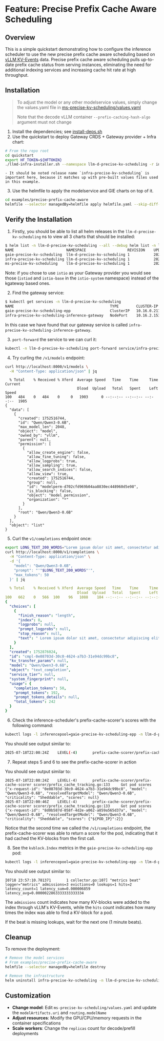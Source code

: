# Feature: Precise Prefix Cache Aware Scheduling

## Overview

This is a simple quickstart demonstrating how to configure the inference scheduler to use the new precise prefix cache aware scheduling based on [vLLM KV-Events](https://github.com/vllm-project/vllm/issues/16669) data. Precise prefix cache aware scheduling pulls up-to-date prefix cache status from serving instances, eliminating the need for additional indexing services and increasing cache hit rate at high throughput.

## Installation

> To adjust the model or any other modelservice values, simply change the values.yaml file in [ms-precise-kv-scheduling/values.yaml](ms-precise-kv-scheduling/values.yaml)
>
> Note that the decode vLLM container `--prefix-caching-hash-algo` argument must not change

1. Install the dependencies; see [install-deps.sh](../../../../../../llm-d-incubation/llm-d-infra/quickstart/install-deps.sh)
2. Use the quickstart to deploy Gateway CRDS + Gateway provider + Infra chart:

```bash
# From the repo root
cd quickstart
export HF_TOKEN=${HFTOKEN}
./llmd-infra-installer.sh --namespace llm-d-precise-kv-scheduling -r infra-precise-kv-scheduling --gateway kgateway --disable-metrics-collection
```
    - It should be noted release name `infra-precise-kv-scheduling` is important here, because it matches up with pre-built values files used in this example.

3. Use the helmfile to apply the modelservice and GIE charts on top of it.

```bash
cd examples/precise-prefix-cache-aware
helmfile --selector managedBy=helmfile apply helmfile.yaml --skip-diff-on-install
```

## Verify the Installation

1. Firstly, you should be able to list all helm releases in the `llm-d-precise-kv-scheduling` ns to view all 3 charts that should be installed:

```bash
$ helm list -n llm-d-precise-kv-scheduling --all --debug helm list -n llm-d-precise-kv-scheduling --all --debug
NAME                       	NAMESPACE                  	REVISION	UPDATED                             	STATUS  	CHART                    	APP VERSION
gaie-precise-kv-scheduling 	llm-d-precise-kv-scheduling	1       	2025-07-25 08:18:06.802006 -0700 PDT	deployed	inferencepool-v0.5.1     	v0.5.1
infra-precise-kv-scheduling	llm-d-precise-kv-scheduling	1       	2025-07-25 08:17:07.916991 -0700 PDT	deployed	llm-d-infra-1.0.9        	0.1
ms-precise-kv-scheduling   	llm-d-precise-kv-scheduling	1       	2025-07-25 08:18:11.908269 -0700 PDT	deployed	llm-d-modelservice-0.0.19	0.0.1
```

Note: if you chose to use `istio` as your Gateway provider you would see those (`istiod` and `istio-base` in the `istio-system` namespace) instead of the kgateway based ones.

2. Find the gateway service:
```bash
$ kubectl get services -n llm-d-precise-kv-scheduling
NAME                                            TYPE        CLUSTER-IP    EXTERNAL-IP   PORT(S)                      AGE
gaie-precise-kv-scheduling-epp                  ClusterIP   10.16.0.211   <none>        9002/TCP,9090/TCP,5557/TCP   9m59s
infra-precise-kv-scheduling-inference-gateway   NodePort    10.16.2.153   <none>        80:30849/TCP                 10m
```
In this case we have found that our gateway service is called `infra-precise-kv-scheduling-inference-gateway`.

3. `port-forward` the service to we can curl it:

```bash
kubectl -n llm-d-precise-kv-scheduling port-forward service/infra-precise-kv-scheduling-inference-gateway 8000:80
```

4. Try curling the `/v1/models` endpoint:

```bash
curl http://localhost:8000/v1/models \
  -H "Content-Type: application/json" | jq
```
```
  % Total    % Received % Xferd  Average Speed   Time    Time     Time  Current
                                 Dload  Upload   Total   Spent    Left  Speed
100   484    0   484    0     0   1903      0 --:--:-- --:--:-- --:--:--  1905
{
  "data": [
    {
      "created": 1752516744,
      "id": "Qwen/Qwen3-0.6B",
      "max_model_len": 2048,
      "object": "model",
      "owned_by": "vllm",
      "parent": null,
      "permission": [
        {
          "allow_create_engine": false,
          "allow_fine_tuning": false,
          "allow_logprobs": true,
          "allow_sampling": true,
          "allow_search_indices": false,
          "allow_view": true,
          "created": 1752516744,
          "group": null,
          "id": "modelperm-d702cfd969b04aa8830ec448960d5e98",
          "is_blocking": false,
          "object": "model_permission",
          "organization": "*"
        }
      ],
      "root": "Qwen/Qwen3-0.6B"
    }
  ],
  "object": "list"
}
```

5. Curl the `v1/completions` endpoint once:
```bash
export LONG_TEXT_200_WORDS="Lorem ipsum dolor sit amet, consectetur adipiscing elit. Sed do eiusmod tempor incididunt ut labore et dolore magna aliqua. Ut enim ad minim veniam, quis nostrud exercitation ullamco laboris nisi ut aliquip ex ea commodo consequat. Duis aute irure dolor in reprehenderit in voluptate velit esse cillum dolore eu fugiat nulla pariatur. Excepteur sint occaecat cupidatat non proident, sunt in culpa qui officia deserunt mollit anim id est laborum. Lorem ipsum dolor sit amet, consectetur adipiscing elit. Sed do eiusmod tempor incididunt ut labore et dolore magna aliqua. Ut enim ad minim veniam, quis nostrud exercitation ullamco laboris nisi ut aliquip ex ea commodo consequat. Duis aute irure dolor in reprehenderit in voluptate velit esse cillum dolore eu fugiat nulla pariatur. Excepteur sint occaecat cupidatat non proident, sunt in culpa qui officia deserunt mollit anim id est laborum." && \
curl http://localhost:8000/v1/completions \
  -H "Content-Type: application/json" \
  -d '{
    "model": "Qwen/Qwen3-0.6B",
    "prompt": "'"$LONG_TEXT_200_WORDS"'",
    "max_tokens": 50
  }' | jq
```
```yaml
  % Total    % Received % Xferd  Average Speed   Time    Time     Time  Current
                                 Dload  Upload   Total   Spent    Left  Speed
100   662    0   566  100    96   1088    184 --:--:-- --:--:-- --:--:--  1273
{
  "choices": [
    {
      "finish_reason": "length",
      "index": 0,
      "logprobs": null,
      "prompt_logprobs": null,
      "stop_reason": null,
      "text": " Lorem ipsum dolor sit amet, consectetur adipiscing elit. Sed do eiusmod tempor incididunt ut labore et dolore magna aliqua. Ut enim ad minim veniam, quis nostrud exercitation ullamco laboris nisi ut aliquip ex ea commodo consequat. Duis aute irure dolor"
    }
  ],
  "created": 1752876024,
  "id": "cmpl-0e08703d-30c0-4624-a7b3-31e94dc99bc8",
  "kv_transfer_params": null,
  "model": "Qwen/Qwen3-0.6B",
  "object": "text_completion",
  "service_tier": null,
  "system_fingerprint": null,
  "usage": {
    "completion_tokens": 50,
    "prompt_tokens": 192,
    "prompt_tokens_details": null,
    "total_tokens": 242
  }
}
```

6. Check the inference-scheduler's prefix-cache-scorer's scores with the following command:
```bash
kubectl logs -l inferencepool=gaie-precise-kv-scheduling-epp -n llm-d-precise-kv-scheduling --tail 100 | grep "Got pod scores"
```

You should see output similar to:
```bash
2025-07-18T22:00:24Z    LEVEL(-4)       prefix-cache-scorer/prefix-cache-scorer scorer/prefix_cache_tracking.go:133     Got pod scores  {"x-request-id": "0e08703d-30c0-4624-a7b3-31e94dc99bc8", "model": "Qwen/Qwen3-0.6B", "resolvedTargetModel": "Qwen/Qwen3-0.6B", "criticality": "Sheddable", "scores": null}
```

7. Repeat steps 5 and 6 to see the prefix-cache-scorer in action

You should see output similar to:
```log
2025-07-18T22:00:24Z    LEVEL(-4)       prefix-cache-scorer/prefix-cache-scorer scorer/prefix_cache_tracking.go:133     Got pod scores  {"x-request-id": "0e08703d-30c0-4624-a7b3-31e94dc99bc8", "model": "Qwen/Qwen3-0.6B", "resolvedTargetModel": "Qwen/Qwen3-0.6B", "criticality": "Sheddable", "scores": null}
2025-07-18T22:00:46Z    LEVEL(-4)       prefix-cache-scorer/prefix-cache-scorer scorer/prefix_cache_tracking.go:133     Got pod scores  {"x-request-id": "8d0b587d-058f-4d2e-a062-a859a565d37a", "model": "Qwen/Qwen3-0.6B", "resolvedTargetModel": "Qwen/Qwen3-0.6B", "criticality": "Sheddable", "scores": {"${POD_IP}":2}}
```

Notice that the second time we called the `/v1/completions` endpoint, the prefix-cache-scorer was able to return a score for the pod,
indicating that it had cached the KV-blocks from the first call.

8. See the `kvblock.Index` metrics in the `gaie-precise-kv-scheduling-epp` pod:
```bash
kubectl logs -l inferencepool=gaie-precise-kv-scheduling-epp -n llm-d-precise-kv-scheduling --tail 100 | grep "metrics beat"
```
You should see output similar to:
```log
I0718 23:57:10.781371       1 collector.go:107] "metrics beat" logger="metrics" admissions=3 evictions=0 lookups=1 hits=2 latency_count=1 latency_sum=0.000006859 latency_avg=0.0000022863333333333334
```

The `admissions` count indicates how many KV-blocks were added to the index through vLLM's KV-Events,
while the `hits` count indicates how many times the index was able to find a KV-block for a pod.

If the beat is missing lookups, wait for the next one (1 minute beats).

## Cleanup

To remove the deployment:
```bash
# Remove the model services
# From examples/precise-prefix-cache-aware
helmfile --selector managedBy=helmfile destroy

# Remove the infrastructure
helm uninstall infra-precise-kv-scheduling -n llm-d-precise-kv-scheduling
```

## Customization

- **Change model**: Edit `ms-precise-kv-scheduling/values.yaml` and update the `modelArtifacts.uri` and `routing.modelName`
- **Adjust resources**: Modify the GPU/CPU/memory requests in the container specifications
- **Scale workers**: Change the `replicas` count for decode/prefill deployments

